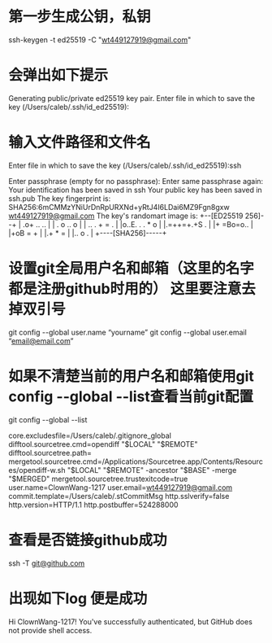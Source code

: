 # 第一步生成公钥，私钥
ssh-keygen -t ed25519 -C "wt449127919@gmail.com"
# 会弹出如下提示
Generating public/private ed25519 key pair.
Enter file in which to save the key (/Users/caleb/.ssh/id_ed25519):
# 输入文件路径和文件名
Enter file in which to save the key (/Users/caleb/.ssh/id_ed25519):ssh

Enter passphrase (empty for no passphrase): 
Enter same passphrase again: 
Your identification has been saved in ssh
Your public key has been saved in ssh.pub
The key fingerprint is:
SHA256:6mCMMzYNiUrDnRpURXNd+yRtJ4I6LDai6MZ9Fgn8gxw wt449127919@gmail.com
The key's randomart image is:
+--[ED25519 256]--+
|   .o+ .. ..     |
|  .   o  .. o    |
| ..      . + = . |
|o..E. . .   * o  |
|.=++=+.+S    .   |
|+ =Bo=o..        |
|+oB = +          |
|.+ * =           |
|..  o .          |
+----[SHA256]-----+

# 设置git全局用户名和邮箱（这里的名字都是注册github时用的） 这里要注意去掉双引号
git config --global user.name “yourname”
git config --global user.email “email@email.com”

# 如果不清楚当前的用户名和邮箱使用git config --global --list查看当前git配置
git config --global --list

core.excludesfile=/Users/caleb/.gitignore_global
difftool.sourcetree.cmd=opendiff "$LOCAL" "$REMOTE"
difftool.sourcetree.path=
mergetool.sourcetree.cmd=/Applications/Sourcetree.app/Contents/Resources/opendiff-w.sh "$LOCAL" "$REMOTE" -ancestor "$BASE" -merge "$MERGED"
mergetool.sourcetree.trustexitcode=true
user.name=ClownWang-1217
user.email=wt449127919@gmail.com
commit.template=/Users/caleb/.stCommitMsg
http.sslverify=false
http.version=HTTP/1.1
http.postbuffer=524288000

# 查看是否链接github成功
ssh -T git@github.com
# 出现如下log 便是成功
Hi ClownWang-1217! You've successfully authenticated, but GitHub does not provide shell access.

